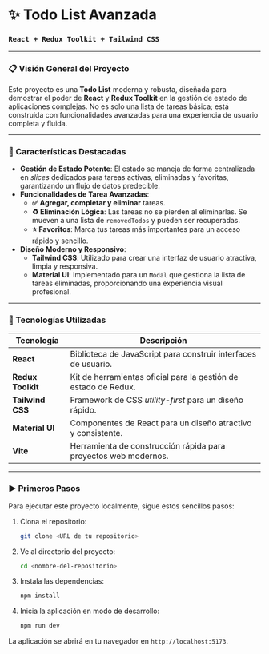 # ✨ Todo List Avanzada

### **`React + Redux Toolkit + Tailwind CSS`**

---

### **📋 Visión General del Proyecto**

Este proyecto es una **Todo List** moderna y robusta, diseñada para demostrar el poder de **React** y **Redux Toolkit** en la gestión de estado de aplicaciones complejas. No es solo una lista de tareas básica; está construida con funcionalidades avanzadas para una experiencia de usuario completa y fluida.

---

### **🚀 Características Destacadas**

* **Gestión de Estado Potente**:
    El estado se maneja de forma centralizada en *slices* dedicados para tareas activas, eliminadas y favoritas, garantizando un flujo de datos predecible.
* **Funcionalidades de Tarea Avanzadas**:
    * **✅ Agregar, completar y eliminar** tareas.
    * **♻️ Eliminación Lógica**: Las tareas no se pierden al eliminarlas. Se mueven a una lista de `removedTodos` y pueden ser recuperadas.
    * **⭐ Favoritos**: Marca tus tareas más importantes para un acceso rápido y sencillo.
* **Diseño Moderno y Responsivo**:
    * **Tailwind CSS**: Utilizado para crear una interfaz de usuario atractiva, limpia y responsiva.
    * **Material UI**: Implementado para un `Modal` que gestiona la lista de tareas eliminadas, proporcionando una experiencia visual profesional.

---

### **🔧 Tecnologías Utilizadas**

| Tecnología | Descripción |
|---|---|
| **React** | Biblioteca de JavaScript para construir interfaces de usuario. |
| **Redux Toolkit**| Kit de herramientas oficial para la gestión de estado de Redux. |
| **Tailwind CSS** | Framework de CSS *utility-first* para un diseño rápido. |
| **Material UI** | Componentes de React para un diseño atractivo y consistente. |
| **Vite** | Herramienta de construcción rápida para proyectos web modernos. |

---

### **▶️ Primeros Pasos**

Para ejecutar este proyecto localmente, sigue estos sencillos pasos:

1.  Clona el repositorio:
    ```bash
    git clone <URL de tu repositorio>
    ```
2.  Ve al directorio del proyecto:
    ```bash
    cd <nombre-del-repositorio>
    ```
3.  Instala las dependencias:
    ```bash
    npm install
    ```
4.  Inicia la aplicación en modo de desarrollo:
    ```bash
    npm run dev
    ```

La aplicación se abrirá en tu navegador en `http://localhost:5173`.
